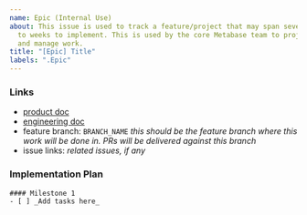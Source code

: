 ```yaml
---
name: Epic (Internal Use)
about: This issue is used to track a feature/project that may span several days
  to weeks to implement. This is used by the core Metabase team to project plan
  and manage work.
title: "[Epic] Title"
labels: ".Epic"
---
```


### Links

- [product doc](LINK_TO_PRODUCT_DOC)
- [engineering doc](LINK_TO_ENGINEERING_DOC)
- feature branch: `BRANCH_NAME` _this should be the feature branch where this work will be done in. PRs will be delivered against this branch_
- issue links: _related issues, if any_

### Implementation Plan

```[tasklist]
#### Milestone 1
- [ ] _Add tasks here_
```

